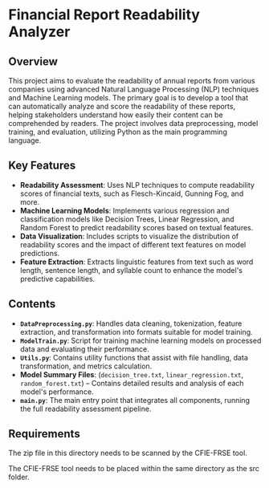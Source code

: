 # Financial Report Readability Analyzer

## Overview
This project aims to evaluate the readability of annual reports from various companies using advanced Natural Language Processing (NLP) techniques and Machine Learning models. The primary goal is to develop a tool that can automatically analyze and score the readability of these reports, helping stakeholders understand how easily their content can be comprehended by readers. The project involves data preprocessing, model training, and evaluation, utilizing Python as the main programming language.

## Key Features
- **Readability Assessment**: Uses NLP techniques to compute readability scores of financial texts, such as Flesch-Kincaid, Gunning Fog, and more.
- **Machine Learning Models**: Implements various regression and classification models like Decision Trees, Linear Regression, and Random Forest to predict readability scores based on textual features.
- **Data Visualization**: Includes scripts to visualize the distribution of readability scores and the impact of different text features on model predictions.
- **Feature Extraction**: Extracts linguistic features from text such as word length, sentence length, and syllable count to enhance the model's predictive capabilities.

## Contents
- **`DataPreprocessing.py`**: Handles data cleaning, tokenization, feature extraction, and transformation into formats suitable for model training.
- **`ModelTrain.py`**: Script for training machine learning models on processed data and evaluating their performance.
- **`Utils.py`**: Contains utility functions that assist with file handling, data transformation, and metrics calculation.
- **Model Summary Files**: (`decision_tree.txt`, `linear_regression.txt`, `random_forest.txt`) – Contains detailed results and analysis of each model's performance.
- **`main.py`**: The main entry point that integrates all components, running the full readability assessment pipeline.

## Requirements

The zip file in this directory needs to be scanned by the CFIE-FRSE tool.

The CFIE-FRSE tool needs to be placed within the same directory as the src folder.
